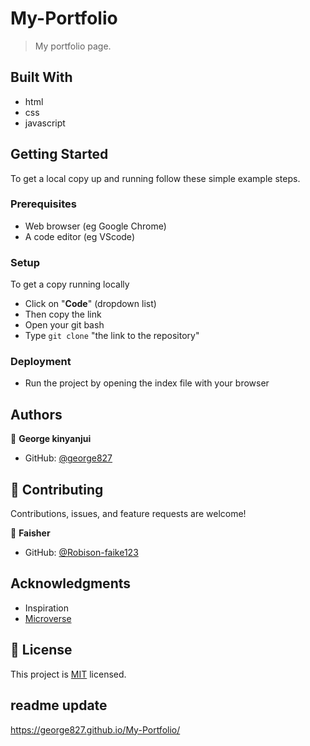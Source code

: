 # My-Portfolio


> My portfolio page.


## Built With

- html
- css
- javascript

## Getting Started


To get a local copy up and running follow these simple example steps.

### Prerequisites

- Web browser (eg Google Chrome)
- A code editor (eg VScode)

### Setup
To get a copy running locally
- Click on "**Code**" (dropdown list)
- Then copy the link
- Open your git bash
- Type `git clone` "the link to the repository"

### Deployment
- Run the project by opening the index file with your browser 

## Authors

👤 **George kinyanjui**

- GitHub: [@george827](https://github.com/george827)

## 🤝 Contributing

Contributions, issues, and feature requests are welcome!

👤 **Faisher**
- GitHub: [@Robison-faike123](https://github.com/Robison-faike123)

## Acknowledgments
- Inspiration
- [Microverse](https://github.com/microverseinc)


## 📝 License

This project is [MIT](https://github.com/george827/My-Portfolio/blob/main/LICENSE) licensed.

## readme update
https://george827.github.io/My-Portfolio/
